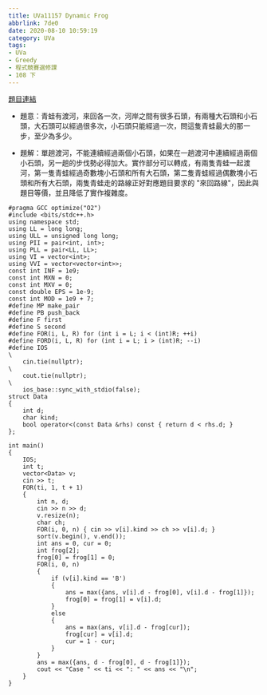 ```yaml
---
title: UVa11157 Dynamic Frog
abbrlink: 7de0
date: 2020-08-10 10:59:19
category: UVa
tags:
- UVa
- Greedy
- 程式競賽選修課
- 108 下
---
```

[題目連結](https://onlinejudge.org/index.php?option=com_onlinejudge&Itemid=8&page=show_problem&problem=2098)
* 題意：青蛙有渡河，來回各一次，河岸之間有很多石頭，有兩種大石頭和小石頭，大石頭可以經過很多次，小石頭只能經過一次，問這隻青蛙最大的那一步，至少為多少。
<!-- more -->
* 題解：單趟渡河，不能連續經過兩個小石頭，如果在一趟渡河中連續經過兩個小石頭，另一趟的步伐勢必得加大。實作部分可以轉成，有兩隻青蛙一起渡河，第一隻青蛙經過奇數塊小石頭和所有大石頭，第二隻青蛙經過偶數塊小石頭和所有大石頭，兩隻青蛙走的路線正好對應題目要求的 "來回路線"，因此與題目等價，並且降低了實作複雜度。
```cpp=
#pragma GCC optimize("O2")
#include <bits/stdc++.h>
using namespace std;
using LL = long long;
using ULL = unsigned long long;
using PII = pair<int, int>;
using PLL = pair<LL, LL>;
using VI = vector<int>;
using VVI = vector<vector<int>>;
const int INF = 1e9;
const int MXN = 0;
const int MXV = 0;
const double EPS = 1e-9;
const int MOD = 1e9 + 7;
#define MP make_pair
#define PB push_back
#define F first
#define S second
#define FOR(i, L, R) for (int i = L; i < (int)R; ++i)
#define FORD(i, L, R) for (int i = L; i > (int)R; --i)
#define IOS                                                                    \
    cin.tie(nullptr);                                                          \
    cout.tie(nullptr);                                                         \
    ios_base::sync_with_stdio(false);
struct Data
{
    int d;
    char kind;
    bool operator<(const Data &rhs) const { return d < rhs.d; }
};

int main()
{
    IOS;
    int t;
    vector<Data> v;
    cin >> t;
    FOR(ti, 1, t + 1)
    {
        int n, d;
        cin >> n >> d;
        v.resize(n);
        char ch;
        FOR(i, 0, n) { cin >> v[i].kind >> ch >> v[i].d; }
        sort(v.begin(), v.end());
        int ans = 0, cur = 0;
        int frog[2];
        frog[0] = frog[1] = 0;
        FOR(i, 0, n)
        {
            if (v[i].kind == 'B')
            {
                ans = max({ans, v[i].d - frog[0], v[i].d - frog[1]});
                frog[0] = frog[1] = v[i].d;
            }
            else
            {
                ans = max(ans, v[i].d - frog[cur]);
                frog[cur] = v[i].d;
                cur = 1 - cur;
            }
        }
        ans = max({ans, d - frog[0], d - frog[1]});
        cout << "Case " << ti << ": " << ans << "\n";
    }
}
```